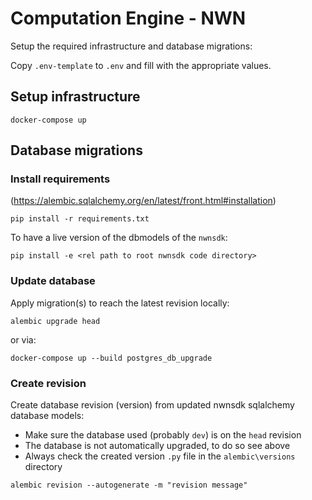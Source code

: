 # Computation Engine - NWN
Setup the required infrastructure and database migrations:

Copy `.env-template` to `.env` and fill with the appropriate values.

## Setup infrastructure
```
docker-compose up
```

## Database migrations

### Install requirements
(https://alembic.sqlalchemy.org/en/latest/front.html#installation)
```
pip install -r requirements.txt
```
To have a live version of the dbmodels of the `nwnsdk`:
```
pip install -e <rel path to root nwnsdk code directory>
```

### Update database
Apply migration(s) to reach the latest revision locally:
```
alembic upgrade head
```
or via:
```
docker-compose up --build postgres_db_upgrade
```

### Create revision
Create database revision (version) from updated nwnsdk sqlalchemy database models:  
- Make sure the database used (probably `dev`) is on the `head` revision
- The database is not automatically upgraded, to do so see above
- Always check the created version `.py` file in the `alembic\versions` directory
```
alembic revision --autogenerate -m "revision message"
```
